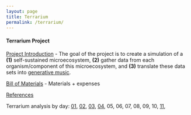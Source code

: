 ```yaml
---
layout: page
title: Terrarium
permalink: /terrarium/
---
```


#### Terrarium Project

[Project Introduction](https://sabislam.github.io/2017-3-1-Introducing-Project/) - The goal of the project is to create a simulation of a **(1)** self-sustained microecosystem, **(2)** gather data from each organism/component of this microecosystem, and **(3)** translate these data sets into [generative music](https://en.wikipedia.org/wiki/Generative_music). 

[Bill of Materials](https://sabislam.github.io/2017-3-13-BoM/) - Materials + expenses

[References](https://sabislam.github.io/2017-3-1-References/)

Terrarium analysis by day: [01](https://sabislam.github.io/2017-3-15-Day-1/), [02](https://sabislam.github.io/2017-3-16-Day-2/), [03](https://sabislam.github.io/2017-3-17-Day-3/), [04](https://sabislam.github.io/2017-3-18-Day-4/), 05, 06, 07, 08, 09, 10, [11](https://sabislam.github.io/2017-3-25-Day-11/),
